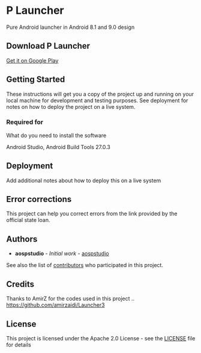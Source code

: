 # P Launcher

Pure Android launcher in Android 8.1 and 9.0 design


## Download P Launcher
[Get it on Google Play](https://play.google.com/store/apps/details?id=org.aospstudio.launcher3)



## Getting Started

These instructions will get you a copy of the project up and running on your local machine for development and testing purposes. See deployment for notes on how to deploy the project on a live system.

### Required for

What do you need to install the software

Android Studio,
Android Build Tools 27.0.3

## Deployment

Add additional notes about how to deploy this on a live system

## Error corrections

This project can help you correct errors from the link provided by the official state loan.

## Authors

* **aospstudio** - *Initial work* - [aospstudio](https://github.com/aospstudio)

See also the list of [contributors](https://github.com/aospstudio/P_Launcher/graphs/contributors) who participated in this project.

## Credits
Thanks to AmirZ for the codes used in this project ..
https://github.com/amirzaidi/Launcher3

## License

This project is licensed under the Apache 2.0 License - see the [LICENSE](LICENSE) file for details
